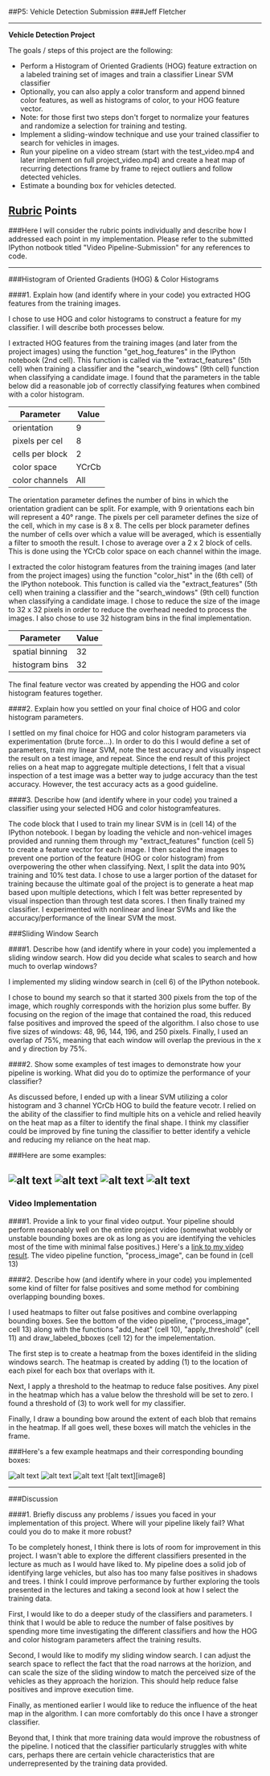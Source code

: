 ##P5: Vehicle Detection Submission
###Jeff Fletcher

---

**Vehicle Detection Project**

The goals / steps of this project are the following:

* Perform a Histogram of Oriented Gradients (HOG) feature extraction on a labeled training set of images and train a classifier Linear SVM classifier
* Optionally, you can also apply a color transform and append binned color features, as well as histograms of color, to your HOG feature vector. 
* Note: for those first two steps don't forget to normalize your features and randomize a selection for training and testing.
* Implement a sliding-window technique and use your trained classifier to search for vehicles in images.
* Run your pipeline on a video stream (start with the test_video.mp4 and later implement on full project_video.mp4) and create a heat map of recurring detections frame by frame to reject outliers and follow detected vehicles.
* Estimate a bounding box for vehicles detected.

[//]: # (Image References)
[image1]: ./examples/car_not_car.png
[image2]: ./examples/HOG_example.jpg
[image3]: ./examples/sliding_windows.jpg
[image4]: ./examples/sliding_window.jpg
[image5]: ./examples/bboxes_and_heat.png
[image6]: ./examples/labels_map.png
[image7]: ./examples/output_bboxes.png
[video1]: ./project_video.mp4

## [Rubric](https://review.udacity.com/#!/rubrics/513/view) Points
###Here I will consider the rubric points individually and describe how I addressed each point in my implementation. Please refer to the submitted IPython notbook titled "Video Pipeline-Submission" for any references to code.  

---
###Histogram of Oriented Gradients (HOG) & Color Histograms

####1. Explain how (and identify where in your code) you extracted HOG features from the training images.

I chose to use HOG and color histograms to construct a feature for my classifier. I will describe both processes below.

I extracted HOG features from the training images (and later from the project images) using the function "get_hog_features" in the IPython notebook (2nd cell). This function is called via the "extract_features" (5th cell) when training a classifier and the "search_windows" (9th cell) function when classifying a candidate image.  I found that the parameters in the table below did a reasonable job of correctly classifying features when combined with a color histogram. 

|Parameter      |Value|
|---------------|-----|
|orientation    |9    |
|pixels per cel |8    |
|cells per block|2    |
|color space    |YCrCb|
|color channels |All  |

The orientation parameter defines the number of bins in which the orientation gradient can be split. For example, with 9 orientations each bin will represent a 40&deg; range. The pixels per cell parameter defines the size of the cell, which in my case is 8 x 8. The cells per block parameter defines the number of cells over which a value will be averaged, which is essentially a filter to smooth the result. I chose to average over a 2 x 2 block of cells. This is done using the YCrCb color space on each channel within the image.

I extracted the color histogram features from the training images (and later from the project images) using the function "color_hist" in the (6th cell) of the IPython notebook. This function is called via the "extract_features" (5th cell) when training a classifier and the "search_windows" (9th cell) function when classifying a candidate image. I chose to reduce the size of the image to 32 x 32 pixels in order to reduce the overhead needed to process the images. I also chose to use 32 histogram bins in the final implementation.

|Parameter      |Value|
|---------------|-----|
|spatial binning|32   |
|histogram bins |32   |

The final feature vector was created by appending the HOG and color histogram features together.

####2. Explain how you settled on your final choice of HOG and color histogram parameters.

I settled on my final choice for HOG and color histogram parameters via experimentation (brute force...). In order to do this I would define a set of parameters, train my linear SVM, note the test accuracy and visually inspect the result on a test image, and repeat. Since the end result of this project relies on a heat map to aggregate multiple detections, I felt that a visual inspection of a test image was a better way to judge accuracy than the test accuracy. However, the test accuracy acts as a good guideline.

####3. Describe how (and identify where in your code) you trained a classifier using your selected HOG and color histogramfeatures.

The code block that I used to train my linear SVM is in (cell 14) of the IPython notebook. I began by loading the vehicle and non-vehicel images provided and running them through my "extract_features" function (cell 5) to create a feature vector for each image. I then scaled the images to prevent one portion of the feature (HOG or color histogram) from overpowering the other when classifying. Next, I split the data into 90% training and 10% test data. I chose to use a larger portion of the dataset for training because the ultimate goal of the project is to generate a heat map based upon multiple detections, which I felt was better represented by visual inspection than through test data scores. I then finally trained my classifier. I experimented with nonlinear and linear SVMs and like the accuracy/performance of the linear SVM the most.

###Sliding Window Search

####1. Describe how (and identify where in your code) you implemented a sliding window search.  How did you decide what scales to search and how much to overlap windows?

I implemented my sliding window search in (cell 6) of the IPython notebook.

I chose to bound my search so that it started 300 pixels from the top of the image, which roughly corresponds with the horizion plus some buffer. By focusing on the region of the image that contained the road, this reduced false positives and improved the speed of the algorithm. I also chose to use five sizes of windows: 48, 96, 144, 196, and 250 pixels. Finally, I used an overlap of 75%, meaning that each window will overlap the previous in the x and y direction by 75%.

####2. Show some examples of test images to demonstrate how your pipeline is working.  What did you do to optimize the performance of your classifier?

As discussed before, I ended up with a linear SVM utilizing a color histogram and 3 channel YCrCb HOG to build the feature vecotr. I relied on the ability of the classifier to find multiple hits on a vehicle and relied heavily on the heat map as a filter to identify the final shape. I think my classifier could be improved by fine tuning the classifier to better identify a vehicle and reducing my reliance on the heat map. 

###Here are some examples:

![alt text][image1]
![alt text][image2]
![alt text][image3]
![alt text][image4]
---

### Video Implementation

####1. Provide a link to your final video output.  Your pipeline should perform reasonably well on the entire project video (somewhat wobbly or unstable bounding boxes are ok as long as you are identifying the vehicles most of the time with minimal false positives.)
Here's a [link to my video result](./project_video.mp4). The video pipeline function, "process_image", can be found in (cell 13)


####2. Describe how (and identify where in your code) you implemented some kind of filter for false positives and some method for combining overlapping bounding boxes.

I used heatmaps to filter out false positives and combine overlapping bounding boxes. See the bottom of the video pipeline, ("process_image", cell 13) along with the functions "add_heat" (cell 10), "apply_threshold" (cell 11) and draw_labeled_bboxes (cell 12) for the impelementation. 

The first step is to create a heatmap from the boxes identifeid in the sliding windows search. The heatmap is created by adding (1) to the location of each pixel for each box that overlaps with it.

Next, I apply a threshold to the heatmap to reduce false positives. Any pixel in the heatmap which has a value below the threshold will be set to zero. I found a threshold of (3) to work well for my classifier.

Finally, I draw a bounding bow around the extent of each blob that remains in the heatmap. If all goes well, these boxes will match the vehicles in the frame.

###Here's a few example heatmaps and their corresponding bounding boxes:

![alt text][image5]
![alt text][image6]
![alt text][image7]
![alt text][image8]



---

###Discussion

####1. Briefly discuss any problems / issues you faced in your implementation of this project.  Where will your pipeline likely fail?  What could you do to make it more robust?

To be completely honest, I think there is lots of room for improvement in this project. I wasn't able to explore the different classifiers presented in the lecture as much as I would have liked to. My pipeline does a solid job of identifying large vehicles, but also has too many false positives in shadows and trees. I think I could improve performance by further exploring the tools presented in the lectures and taking a second look at how I select the training data.

First, I would like to do a deeper study of the classifiers and parameters. I think that I would be able to reduce the number of false positives by spending more time investigating the different classifiers and how the HOG and color histogram parameters affect the training results.

Second, I would like to modify my sliding window search. I can adjust the search space to reflect the fact that the road narrows at the horizion, and can scale the size of the sliding window to match the perceived size of the vehicles as they approach the horizion. This should help reduce false positives and improve execution time.

Finally, as mentioned earlier I would like to reduce the influence of the heat map in the algorithm. I can more comfortably do this once I have a stronger classifier.

Beyond that, I think that more training data would improve the robustness of the pipeline. I noticed that the classifier particularly struggles with white cars, perhaps there are certain vehicle characteristics that are underrepresented by the training data provided.


